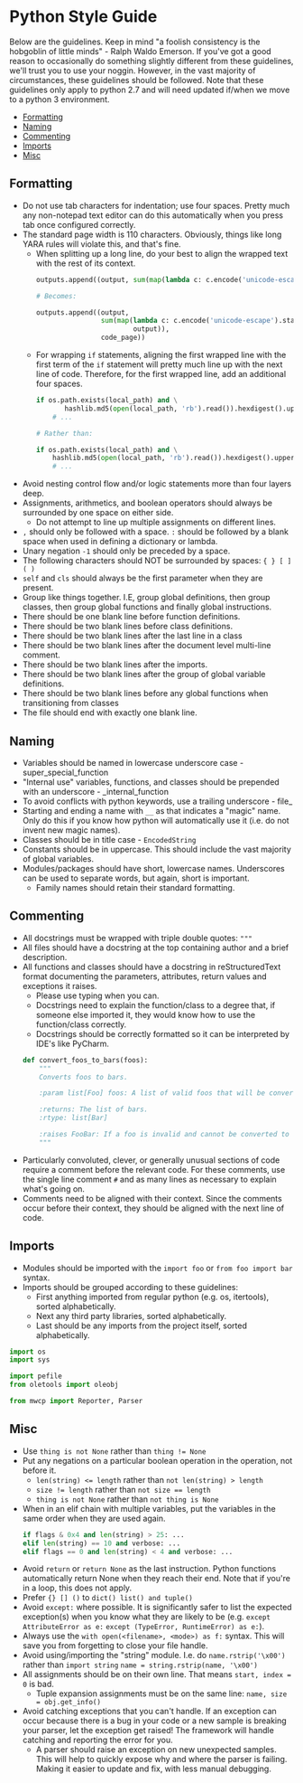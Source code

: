 # Python Style Guide
Below are the guidelines. Keep in mind "a foolish consistency is the hobgoblin of little minds" - Ralph Waldo Emerson. If you've got a good reason to occasionally do something slightly different from these guidelines, we'll trust you to use your noggin. However, in the vast majority of circumstances, these guidelines should be followed. Note that these guidelines only apply to python 2.7 and will need updated if/when we move to a python 3 environment.

- [Formatting](#formatting)
- [Naming](#naming)
- [Commenting](#commenting)
- [Imports](#imports)
- [Misc](#misc)


## Formatting
- Do not use tab characters for indentation; use four spaces. Pretty much any non-notepad text editor can do this automatically when you press tab once configured correctly.
- The standard page width is 110 characters. Obviously, things like long YARA rules will violate this, and that's fine.
    - When splitting up a long line, do your best to align the wrapped text with the rest of its context.
        ```python
        outputs.append((output, sum(map(lambda c: c.encode('unicode-escape').startswith(('\\x', '\\u')), output)), code_page))

        # Becomes:

        outputs.append((output,
                        sum(map(lambda c: c.encode('unicode-escape').startswith(('\\x', '\\u')),
                                output)),
                        code_page))
        ```
    - For wrapping `if` statements, aligning the first wrapped line with the first term of the `if` statement will pretty much line up with the next line of code. Therefore, for the first wrapped line, add an additional four spaces.
        ```python
        if os.path.exists(local_path) and \
               hashlib.md5(open(local_path, 'rb').read()).hexdigest().upper() == idc.GetInputMD5():
            # ...

        # Rather than:

        if os.path.exists(local_path) and \
            hashlib.md5(open(local_path, 'rb').read()).hexdigest().upper() == idc.GetInputMD5():
            # ...
        ```
- Avoid nesting control flow and/or logic statements more than four layers deep.
- Assignments, arithmetics, and boolean operators should always be surrounded by one space on either side.
    - Do not attempt to line up multiple assignments on different lines.
- `,` should only be followed with a space. `:` should be followed by a blank space when used in defining a dictionary or lambda.
- Unary negation `-1` should only be preceded by a space.
- The following characters should NOT be surrounded by spaces: `{ } [ ] ( )`
- `self` and `cls` should always be the first parameter when they are present.
- Group like things together. I.E, group global definitions, then group classes, then group global functions and finally global instructions.
- There should be one blank line before function definitions.
- There should be two blank lines before class definitions.
- There should be two blank lines after the last line in a class
- There should be two blank lines after the document level multi-line comment.
- There should be two blank lines after the imports.
- There should be two blank lines after the group of global variable definitions.
- There should be two blank lines before any global functions when transitioning from classes
- The file should end with exactly one blank line.

## Naming
- Variables should be named in lowercase underscore case - super_special_function
- "Internal use" variables, functions, and classes should be prepended with an underscore - _internal_function
- To avoid conflicts with python keywords, use a trailing underscore - file_
- Starting and ending a name with `__` as that indicates a "magic" name. Only do this if you know how python will automatically use it (i.e. do not invent new magic names).
- Classes should be in title case - `EncodedString`
- Constants should be in uppercase. This should include the vast majority of global variables.
- Modules/packages should have short, lowercase names. Underscores can be used to separate words, but again, short is important.
    - Family names should retain their standard formatting.

## Commenting
- All docstrings must be wrapped with triple double quotes: `"""`
- All files should have a docstring at the top containing author and a brief description.
- All functions and classes should have a docstring in reStructuredText format documenting the parameters, attributes, return values and exceptions it raises.
    - Please use typing when you can.
    - Docstrings need to explain the function/class to a degree that, if someone else imported it, they would know how to use the function/class correctly.
    - Docstrings should be correctly formatted so it can be interpreted by IDE's like PyCharm.
    ```python
    def convert_foos_to_bars(foos):
        """
        Converts foos to bars.

        :param list[Foo] foos: A list of valid foos that will be converted to bars.

        :returns: The list of bars.
        :rtype: list[Bar]

        :raises FooBar: If a foo is invalid and cannot be converted to a bar.
        """
    ```
- Particularly convoluted, clever, or generally unusual sections of code require a comment before the relevant code. For these comments, use the single line comment `#` and as many lines as necessary to explain what's going on.
- Comments need to be aligned with their context. Since the comments occur before their context, they should be aligned with the next line of code.

## Imports
- Modules should be imported with the `import foo` or `from foo import bar` syntax.
- Imports should be grouped according to these guidelines:
    - First anything imported from regular python (e.g. os, itertools), sorted alphabetically.
    - Next any third party libraries, sorted alphabetically.
    - Last should be any imports from the project itself, sorted alphabetically.

```python
import os
import sys

import pefile
from oletools import oleobj

from mwcp import Reporter, Parser
```

## Misc
- Use `thing is not None` rather than `thing != None`
- Put any negations on a particular boolean operation in the operation, not before it.
    - `len(string) <= length` rather than `not len(string) > length`
    - `size != length` rather than `not size == length`
    - `thing is not None` rather than `not thing is None`
- When in an elif chain with multiple variables, put the variables in the same order when they are used again.
    ```python
    if flags & 0x4 and len(string) > 25: ...
    elif len(string) == 10 and verbose: ...
    elif flags == 0 and len(string) < 4 and verbose: ...
    ```
- Avoid `return` or `return None` as the last instruction. Python functions automatically return None when they reach their end. Note that if you're in a loop, this does not apply.
- Prefer `{} [] ()` to `dict() list() and tuple()`
- Avoid `except:` where possible. It is significantly safer to list the expected exception(s) when you know what they are likely to be (e.g. `except AttributeError as e:` `except (TypeError, RuntimeError) as e:`).
- Always use the `with open(<filename>, <mode>) as f:` syntax. This will save you from forgetting to close your file handle.
- Avoid using/importing the "string" module. I.e. do `name.rstrip('\x00')` rather than `import string` `name = string.rstrip(name, '\x00')`
- All assignments should be on their own line. That means `start, index = 0` is bad.
    - Tuple expansion assignments must be on the same line: `name, size = obj.get_info()`
- Avoid catching exceptions that you can't handle. If an exception can occur because there is a bug in your code or a new sample is breaking your parser, let the exception get raised! The framework will handle catching and reporting the error for you.
    - A parser should raise an exception on new unexpected samples. This will help to quickly expose why and where the parser is failing. Making it easier to update and fix, with less manual debugging.
